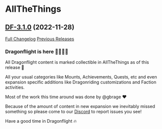 # AllTheThings

## [DF-3.1.0](https://github.com/DFortun81/AllTheThings/tree/DF-3.1.0) (2022-11-28)
[Full Changelog](https://github.com/DFortun81/AllTheThings/compare/DF-3.0.8...DF-3.1.0) [Previous Releases](https://github.com/DFortun81/AllTheThings/releases)


### Dragonflight is here 🎉🔥🐲🐉

All Dragonflight content is marked collectible in AllTheThings as of this release 🎉

All your usual categories like Mounts, Achievements, Quests, etc and even expansion specific additions like Dragonriding customizations and Faction activities.

Most of the work this time around was done by @gbrage ♥

Because of the amount of content in new expansion we inevitably missed something so please come to our [Discord](https://discord.gg/allthethings) to report issues you see!

Have a good time in Dragonflight 🔥

